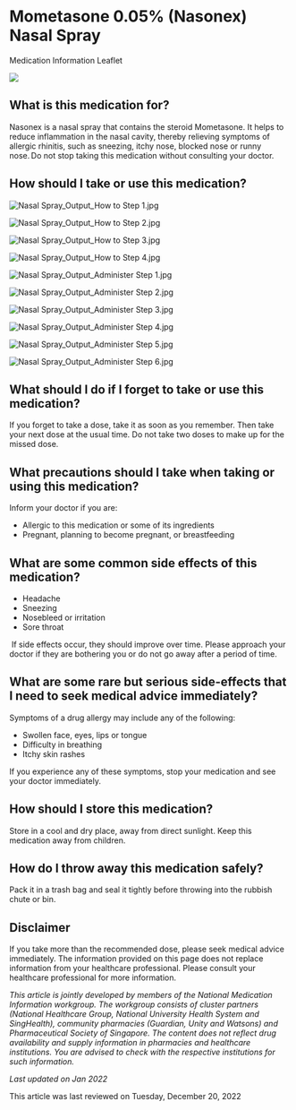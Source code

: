 # Mometasone 0.05% (Nasonex) Nasal Spray

Medication Information Leaflet

![](https://ch-api.healthhub.sg/api/public/content/0eddc9f4d7164b3284fac539f9327f19?v=df5a4a8a&t=azheaderimage)

What is this medication for?
----------------------------

Nasonex is a nasal spray that contains the steroid Mometasone. It helps to reduce inflammation in the nasal cavity, thereby relieving symptoms of allergic rhinitis, such as sneezing, itchy nose, blocked nose or runny nose. Do not stop taking this medication without consulting your doctor.

How should I take or use this medication?
-----------------------------------------

![Nasal Spray_Output_How to Step 1.jpg](https://ch-api.healthhub.sg/api/public/content/c0dd3ea7da8b4ee6a38756091ffd1e9c?v=74f4049b)



![Nasal Spray_Output_How to Step 2.jpg](https://ch-api.healthhub.sg/api/public/content/2a7039ff16ea4d99932ce8040bdfe220?v=26736818)



![Nasal Spray_Output_How to Step 3.jpg](https://ch-api.healthhub.sg/api/public/content/ed80dab2d87d4cfebfe0e0092166f7d8?v=2d9797ba)



![Nasal Spray_Output_How to Step 4.jpg](https://ch-api.healthhub.sg/api/public/content/25b84a74438b4d3e9d99e70ab1ded7cb?v=ca0712b6)



![Nasal Spray_Output_Administer Step 1.jpg](https://ch-api.healthhub.sg/api/public/content/93fe9c2c9dc54b62a3a0a596a8301ad6?v=76721814)



![Nasal Spray_Output_Administer Step 2.jpg](https://ch-api.healthhub.sg/api/public/content/4c36fc6f90644f3389b104f54286e8e6?v=59796ba1)



![Nasal Spray_Output_Administer Step 3.jpg](https://ch-api.healthhub.sg/api/public/content/96ce949b51704bdd81034c4b136cd8b8?v=2d7146f7)



![Nasal Spray_Output_Administer Step 4.jpg](https://ch-api.healthhub.sg/api/public/content/71851a81b923494a972ed204551b0004?v=b1862213)



![Nasal Spray_Output_Administer Step 5.jpg](https://ch-api.healthhub.sg/api/public/content/e2e90f633d8f4e6bb76e60ac3a693be4?v=9ccea50d)



![Nasal Spray_Output_Administer Step 6.jpg](https://ch-api.healthhub.sg/api/public/content/cdf743ad2f264405bd6808285b826d62?v=a27431d7)

What should I do if I forget to take or use this medication?
------------------------------------------------------------

If you forget to take a dose, take it as soon as you remember. Then take your next dose at the usual time. Do not take two doses to make up for the missed dose.

What precautions should I take when taking or using this medication?
--------------------------------------------------------------------

Inform your doctor if you are:

* Allergic to this medication or some of its ingredients
* Pregnant, planning to become pregnant, or breastfeeding

What are some common side effects of this medication?
-----------------------------------------------------

* Headache
* Sneezing
* Nosebleed or irritation
* Sore throat

 If side effects occur, they should improve over time. Please approach your doctor if they are bothering you or do not go away after a period of time.

What are some rare but serious side-effects that I need to seek medical advice immediately?
-------------------------------------------------------------------------------------------

Symptoms of a drug allergy may include any of the following:

* Swollen face, eyes, lips or tongue
* Difficulty in breathing
* Itchy skin rashes

If you experience any of these symptoms, stop your medication and see your doctor immediately.

How should I store this medication?
-----------------------------------

Store in a cool and dry place, away from direct sunlight. Keep this medication away from children.

How do I throw away this medication safely?
-------------------------------------------

Pack it in a trash bag and seal it tightly before throwing into the rubbish chute or bin. 

Disclaimer
----------

If you take more than the recommended dose, please seek medical advice immediately. The information provided on this page does not replace information from your healthcare professional. Please consult your healthcare professional for more information.

*This article is jointly developed by members of the National Medication Information workgroup. The workgroup consists of cluster partners (National Healthcare Group, National University Health System and SingHealth), community pharmacies (Guardian, Unity and Watsons) and Pharmaceutical Society of Singapore. The content does not reflect drug availability and supply information in pharmacies and healthcare institutions. You are advised to check with the respective institutions for such information.*

*Last updated on Jan 2022*

This article was last reviewed on
Tuesday, December 20, 2022